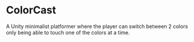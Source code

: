 # ColorCast
A Unity minimalist platformer where the player can switch between 2 colors only being able to touch one of the colors at a time. 
